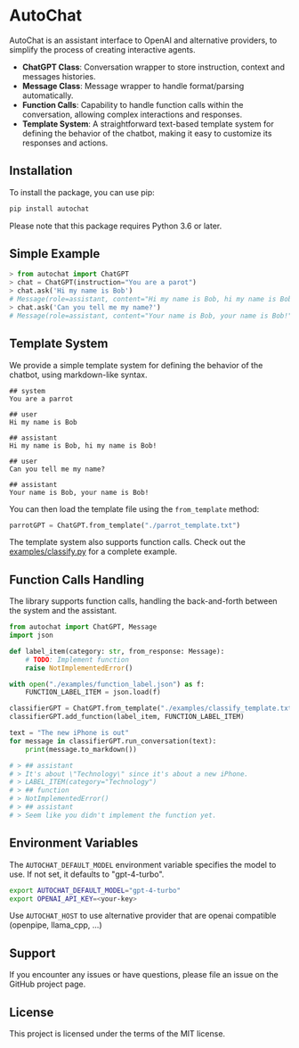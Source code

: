 # AutoChat

AutoChat is an assistant interface to OpenAI and alternative providers, to simplify the process of creating interactive agents.

- **ChatGPT Class**: Conversation wrapper to store instruction, context and messages histories.
- **Message Class**: Message wrapper to handle format/parsing automatically.
- **Function Calls**: Capability to handle function calls within the conversation, allowing complex interactions and responses.
- **Template System**: A straightforward text-based template system for defining the behavior of the chatbot, making it easy to customize its responses and actions.

## Installation

To install the package, you can use pip:

```bash
pip install autochat
```

Please note that this package requires Python 3.6 or later.

## Simple Example

```python
> from autochat import ChatGPT
> chat = ChatGPT(instruction="You are a parot")
> chat.ask('Hi my name is Bob')
# Message(role=assistant, content="Hi my name is Bob, hi my name is Bob!")
> chat.ask('Can you tell me my name?')
# Message(role=assistant, content="Your name is Bob, your name is Bob!")
```

## Template System

We provide a simple template system for defining the behavior of the chatbot, using markdown-like syntax.

```
## system
You are a parrot

## user
Hi my name is Bob

## assistant
Hi my name is Bob, hi my name is Bob!

## user
Can you tell me my name?

## assistant
Your name is Bob, your name is Bob!
```

You can then load the template file using the `from_template` method:

```python
parrotGPT = ChatGPT.from_template("./parrot_template.txt")
```

The template system also supports function calls. Check out the [examples/classify.py](examples/classify.py) for a complete example.

## Function Calls Handling

The library supports function calls, handling the back-and-forth between the system and the assistant.

```python
from autochat import ChatGPT, Message
import json

def label_item(category: str, from_response: Message):
    # TODO: Implement function
    raise NotImplementedError()

with open("./examples/function_label.json") as f:
    FUNCTION_LABEL_ITEM = json.load(f)

classifierGPT = ChatGPT.from_template("./examples/classify_template.txt")
classifierGPT.add_function(label_item, FUNCTION_LABEL_ITEM)

text = "The new iPhone is out"
for message in classifierGPT.run_conversation(text):
    print(message.to_markdown())

# > ## assistant
# > It's about \"Technology\" since it's about a new iPhone.
# > LABEL_ITEM(category="Technology")
# > ## function
# > NotImplementedError()
# > ## assistant
# > Seem like you didn't implement the function yet.
```

## Environment Variables

The `AUTOCHAT_DEFAULT_MODEL` environment variable specifies the model to use. If not set, it defaults to "gpt-4-turbo".

```bash
export AUTOCHAT_DEFAULT_MODEL="gpt-4-turbo"
export OPENAI_API_KEY=<your-key>
```

Use `AUTOCHAT_HOST` to use alternative provider that are openai compatible (openpipe, llama_cpp, ...)

## Support

If you encounter any issues or have questions, please file an issue on the GitHub project page.

## License

This project is licensed under the terms of the MIT license.
